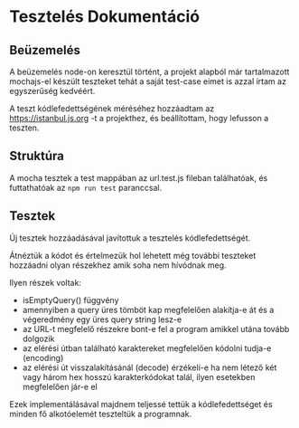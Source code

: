 # Tesztelés Dokumentáció

## Beüzemelés
A beüzemelés node-on keresztül történt, a projekt alapból már tartalmazott mochajs-el készült teszteket tehát a saját test-case eimet is azzal írtam az egyszerűség kedvéért.

A teszt kódlefedettségének méréséhez hozzáadtam az https://istanbul.js.org -t a projekthez, és beállítottam, hogy lefusson a teszten.

## Struktúra
A mocha tesztek a test mappában az url.test.js fileban találhatóak, és futtathatóak az  `npm run test` paranccsal.

## Tesztek

Új tesztek hozzáadásával javítottuk a tesztelés kódlefedettségét.

Átnéztük a kódot és értelmezük hol lehetett még további teszteket hozzáadni olyan részekhez amik soha nem hívódnak meg.

Ilyen részek voltak:
 - isEmptyQuery() függvény
 - amennyiben a query üres tömböt kap megfelelően alakítja-e át és a végeredmény egy üres query string lesz-e
 - az URL-t megfelelő részekre bont-e fel a program amikkel utána tovább dolgozik
 - az elérési útban található karaktereket megfelelően kódolni tudja-e (encoding)
 - az elérési út visszalakításánál (decode) érzékeli-e ha nem létező két vagy három hex hosszú karakterkódokat talál, ilyen esetekben megfelelően jár-e el

Ezek implementálásával majdnem teljessé tettük a kódlefedettséget és minden fő alkotóelemét teszteltük a programnak.